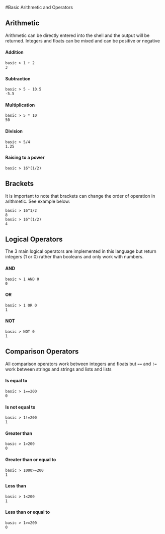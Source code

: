#Basic Arithmetic and Operators

## Arithmetic 
Arithmetic can be directly entered into the shell and the output will be returned. Integers and floats can be mixed and can be positive or negative

#### Addition
```Mylanguage
basic > 1 + 2
3
```
#### Subtraction
```Mylanguage
basic > 5 - 10.5
-5.5
```
#### Multiplication
```Mylanguage
basic > 5 * 10
50
```
#### Division
```Mylanguage
basic > 5/4
1.25
```
#### Raising to a power
```Mylanguage
basic > 16^(1/2)
```
## Brackets
It is important to note that brackets can change the order of operation in arithmetic. See example below:
```
basic > 16^1/2
8
basic > 16^(1/2)
4
```
## Logical Operators
The 3 main logical operators are implemented in this language but return integers (1 or 0) rather than booleans and only work with numbers.
#### AND
```
basic > 1 AND 0
0
```
#### OR
```
basic > 1 OR 0
1
```
#### NOT
```
basic > NOT 0
1
```

## Comparison Operators
All comparison operators work between integers and floats but `==` and `!=` work between strings and strings and lists and lists
#### Is equal to
```
basic > 1==200
0
```
#### Is not equal to
```
basic > 1!=200
1
```
#### Greater than
```
basic > 1>200
0
```
#### Greater than or equal to
```
basic > 1000>=200
1
```
#### Less than
```
basic > 1<200
1
```
#### Less than or equal to 
```
basic > 1>=200
0
```

